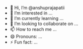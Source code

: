 - 👋 Hi, I’m @anshuprajapatii
- 👀 I’m interested in ...
- 🌱 I’m currently learning ...
- 💞️ I’m looking to collaborate on ...
- 📫 How to reach me ...
- 😄 Pronouns: ...
- ⚡ Fun fact: ...

<!---
anshuprajapatii/anshuprajapatii is a ✨ special ✨ repository because its `README.md` (this file) appears on your GitHub profile.
You can click the Preview link to take a look at your changes.
--->

